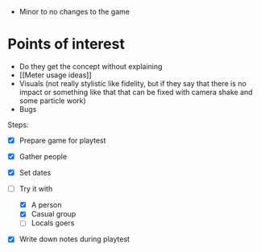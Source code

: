 - Minor to no changes to the game

# Points of interest
- Do they get the concept without explaining
- [[Meter usage ideas]]
- Visuals (not really stylistic like fidelity, but if they say that there is no impact or something like that that can be fixed with camera shake and some particle work)
- Bugs

Steps:
- [x] Prepare game for playtest
- [x] Gather people
- [x] Set dates
- [ ] Try it with
	- [x] A person
	- [x] Casual group
	- [ ] Locals goers
- [x] Write down notes during playtest


